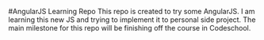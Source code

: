 #AngularJS Learning Repo
This repo is created to try some AngularJS.
I am learning this new JS and trying to implement it to personal side project.
The main milestone for this repo will be finishing off the course in Codeschool.
